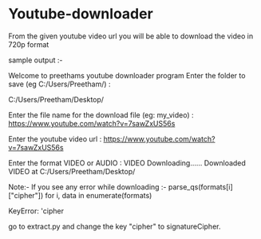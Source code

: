 # Youtube-downloader
From the given youtube video url you will be able to download the video in 720p format

sample output :-

Welcome to preethams youtube downloader program
Enter the folder to save (eg C:/Users/Preetham/) : 

C:/Users/Preetham/Desktop/

Enter the file name for the download file (eg: my_video) : https://www.youtube.com/watch?v=7sawZxUS56s

Enter the youtube video url : https://www.youtube.com/watch?v=7sawZxUS56s

Enter the format VIDEO or AUDIO : VIDEO
Downloading......
Downloaded  VIDEO  at  C:/Users/Preetham/Desktop/

Note:-
If you see any error while downloading :- 
 parse_qs(formats[i]["cipher"]) for i, data in enumerate(formats)

KeyError: 'cipher

go to extract.py and change the key "cipher" to signatureCipher.
